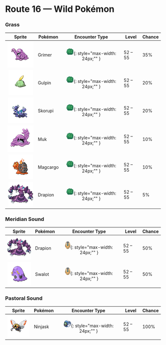 # Route 16 — Wild Pokémon

### Grass

| Sprite | Pokémon | Encounter Type | Level | Chance |
|:------:|---------|:--------------:|-------|--------|
| ![Grimer](../../assets/sprites/grimer/front.gif "As it moves, it loses bits of its body, from which new GRIMER emerge. This worsens the stench around it.") | Grimer | ![Grass](../../assets/encounter_types/grass.png "Grass"){: style="max-width: 24px;"" } | 52 – 55 | 35% |
| ![Gulpin](../../assets/sprites/gulpin/front.gif "It has a small heart and brain. Its stomach comprises most of its body, with enzymes to dissolve anything.") | Gulpin | ![Grass](../../assets/encounter_types/grass.png "Grass"){: style="max-width: 24px;"" } | 52 – 55 | 20% |
| ![Skorupi](../../assets/sprites/skorupi/front.gif "It burrows under the sand to lie in wait for prey. Its tail claws can inject its prey with a savage poison.") | Skorupi | ![Grass](../../assets/encounter_types/grass.png "Grass"){: style="max-width: 24px;"" } | 52 – 55 | 20% |
| ![Muk](../../assets/sprites/muk/front.gif "They love to gather in smelly areas where sludge accumulates, making the stench around them worse.") | Muk | ![Grass](../../assets/encounter_types/grass.png "Grass"){: style="max-width: 24px;"" } | 52 – 55 | 10% |
| ![Magcargo](../../assets/sprites/magcargo/front.gif "The shell on its back is just skin that has cooled and hardened. It breaks easily with a slight touch.") | Magcargo | ![Grass](../../assets/encounter_types/grass.png "Grass"){: style="max-width: 24px;"" } | 52 – 55 | 10% |
| ![Drapion](../../assets/sprites/drapion/front.gif "It attacks people and Pokémon that cross the desert. This has only furthered its bad reputation.") | Drapion | ![Grass](../../assets/encounter_types/grass.png "Grass"){: style="max-width: 24px;"" } | 52 – 55 | 5% |

### Meridian Sound

| Sprite | Pokémon | Encounter Type | Level | Chance |
|:------:|---------|:--------------:|-------|--------|
| ![Drapion](../../assets/sprites/drapion/front.gif "It attacks people and Pokémon that cross the desert. This has only furthered its bad reputation.") | Drapion | ![Meridian Sound](../../assets/encounter_types/meridian_sound.png "Meridian Sound"){: style="max-width: 24px;"" } | 52 – 55 | 50% |
| ![Swalot](../../assets/sprites/swalot/front.gif "It gulps anything that fits in its mouth. Its special enzymes can dissolve anything.") | Swalot | ![Meridian Sound](../../assets/encounter_types/meridian_sound.png "Meridian Sound"){: style="max-width: 24px;"" } | 52 – 55 | 50% |

### Pastoral Sound

| Sprite | Pokémon | Encounter Type | Level | Chance |
|:------:|---------|:--------------:|-------|--------|
| ![Ninjask](../../assets/sprites/ninjask/front.gif "Its cry leaves a lasting headache if heard for too long. It moves so quickly that it is almost invisible.") | Ninjask | ![Pastoral Sound](../../assets/encounter_types/pastoral_sound.png "Pastoral Sound"){: style="max-width: 24px;"" } | 52 – 55 | 100% |

